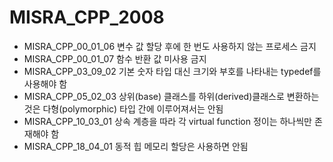 # MISRA_CPP_2008
 - MISRA_CPP_00_01_06 변수 값 할당 후에 한 번도 사용하지 않는 프로세스 금지
 - MISRA_CPP_00_01_07 함수 반환 값 미사용 금지
 - MISRA_CPP_03_09_02 기본 숫자 타입 대신 크기와 부호를 나타내는 typedef를 사용해야 함
 - MISRA_CPP_05_02_03 상위(base) 클래스를 하위(derived)클래스로 변환하는 것은 다형(polymorphic) 타입 간에 이루어져서는 안됨
 - MISRA_CPP_10_03_01 상속 계층을 따라 각 virtual function 정이는 하나씩만 존재해야 함
 - MISRA_CPP_18_04_01 동적 힙 메모리 할당은 사용하면 안됨
 
